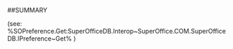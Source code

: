 
##SUMMARY


(see: %SOPreference.Get:SuperOfficeDB.Interop~SuperOffice.COM.SuperOfficeDB.IPreference~Get% )


